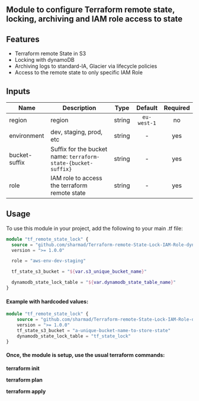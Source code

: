 ## Module to configure Terraform remote state, locking, archiving and IAM role access to state

## Features
* Terraform remote State in S3
* Locking with dynamoDB
* Archiving logs to standard-IA, Glacier via lifecycle policies
* Access to the remote state to only specific IAM Role


## Inputs
| Name | Description | Type | Default | Required |
|------|-------------|:----:|:-----:|:-----:|
| region | region | string | `eu-west-1` | no |
| environment | dev, staging, prod, etc | string | - | yes |
| bucket-suffix | Suffix for the bucket name: `terraform-state-{bucket-suffix}` | string | - | yes |
| role | IAM role to access the terraform remote state | string | - | yes |

## Usage

To use this module in your project, add the following to your main .tf file:

```terraform
module "tf_remote_state_lock" {
  source = "github.com/sharmad/Terraform-remote-State-Lock-IAM-Role-dynamoDB-S3-Glacier"
  version = ">= 1.0.0"

  role = "aws-env-dev-staging"

  tf_state_s3_bucket = "${var.s3_unique_bucket_name}"  

  dynamodb_state_lock_table = "${var.dynamodb_state_table_name}"
}
```

#### Example with hardcoded values:

```terraform
module "tf_remote_state_lock" {
	source = "github.com/sharmad/Terraform-remote-State-Lock-IAM-Role-dynamoDB-S3-Glacier"
	version = ">= 1.0.0"  
	tf_state_s3_bucket = "a-unique-bucket-name-to-store-state"
	dynamodb_state_lock_table = "tf_state_lock"
}
```

#### Once, the module is setup, use the usual terraform commands:

**terraform init**  

**terraform plan**  

**terraform apply**  
